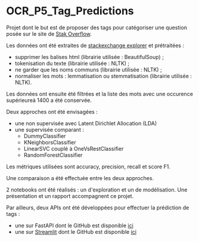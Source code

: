# OCR_P5_Tag_Predictions

Projet dont le but est de proposer des tags pour catégoriser une question posée sur le site de [Stak Overflow](https://stackoverflow.com).

Les données ont été extraites de [stackexchange explorer](https://data.stackexchange.com/stackoverflow/query/new) et prétraitées :
- supprimer les balises html (librairie utilisée : BeautifulSoup) ;
- tokenisation du texte (librairie utilisée : NLTK) ;
- ne garder que les noms communs (librairie utilisée : NLTK) ;
- normaliser les mots : lemmatisation ou stemmatisation (librairie utilisée : NLTK).

Les données ont ensuite été filtrées et la liste des mots avec une occurence supérieureà 1400 a été conservée.

Deux approches ont été envisagées :
- une non supervisée avec Latent Dirichlet Allocation (LDA)
- une supervisée comparant :
  - DummyClassifier
  - KNeighborsClassifier 
  - LinearSVC couplé à OneVsRestClassifier 
  - RandomForestClassifier 

Les métriques utilisées sont accuracy, precision, recall et score F1.

Une comparaison a été effectuée entre les deux approches.

2 notebooks ont été réalisés : un d'exploration et un de modélisation. Une présentation et un rapport accompagnent ce projet.

Par ailleurs, deux APIs ont été développées pour effectuer la prédiction de tags :
- une sur FastAPI dont le GitHub est disponible [ici]()
- une sur [Streamlit]() dont le GitHub est disponible [ici](https://github.com/MarieFrance119/OCR_P5_Tag_Predictions_API)
